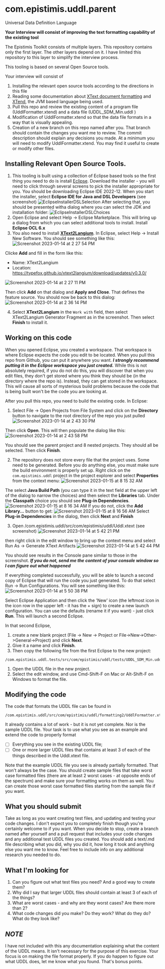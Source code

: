 # com.epistimis.uddl.parent
Universal Data Definition Language


**Your Interview will consist of improving the text formatting capability of the existing tool**

The Epistimis Toolkit consists of multiple layers. This repository contains only the first layer. The other layers
depend on it.  I have limited this repository to this layer to simplify the interview process.

This tooling is based on several Open Source tools. 

Your interview will consist of 
1. Installing the relevant open source tools according to the directions in this file
1. Reading some documentation about [XText document formatting](https://www.eclipse.org/Xtext/documentation/303_runtime_concepts.html#formatting) and [XTend](https://www.eclipse.org/xtend/), the JVM based language being used.
1. Pull this repo and review the existing content of a program file (UddlFormatter.xtend) and a data file (UDDL_SDM_Min.uddl )
1. Modification of UddlFormatter.xtend so that the data file formats in a way that is visually appealing.
1. Creation of a new branch on this repo named after you. That branch should contain the changes you want me to review.  The commit description should explain any decisions you made. At a minimum you will need to modify UddlFormatter.xtend. You may find it useful to create or modify other files.

## Installing Relevant Open Source Tools.
1. This tooling is built using a collection of Eclipse based tools so the first thing you need to do is install [Eclipse](https://www.eclipse.org). Download the installer - you will need to click through several screens to pick the installer appropriate for you. You should be downloading Eclipse IDE 2022-12. 
When you start the installer, select **Eclipse IDE for Java and DSL Developers** (see screenshot)
![EclipseInstallerDSLSelection](https://user-images.githubusercontent.com/120406738/212499267-b34101e8-d71d-4831-a633-ffe6302e990f.png)
After selecting that, you should be presented witha dialog where you can select the JDK and installation folder:
![EclipseInstallerDSLChoices](https://user-images.githubusercontent.com/120406738/212499344-fea20154-97c1-414c-ae49-0c2eceffe44d.png)
1. Open Eclipse and select Help -> Eclipse Marketplace. This will bring up a dialog from which you can select additional tools to install. Install **Eclipse OCL 6.x**
1. You also need to install **[XText2Langium](https://github.com/TypeFox/xtext2langium)**. In Eclipse, select Help -> Install New Software. 
You should see something like this:
![Screenshot 2023-01-14 at 2 27 54 PM](https://user-images.githubusercontent.com/120406738/212499889-fa2d00ff-a3bd-43b6-9d6e-4cafc2528345.png)

Clicke **Add** and fill in the form like this:
* Name: XText2Langium
* Location: https://typefox.github.io/xtext2langium/download/updates/v0.3.0/

![Screenshot 2023-01-14 at 2 27 11 PM](https://user-images.githubusercontent.com/120406738/212499957-585f28bf-48d4-4111-8caa-1672594666ec.png)

Then click **Add** on that dialog and **Apply and Close**. That defines the feature source. You should now be back to this dialog:
![Screenshot 2023-01-14 at 2 36 14 PM](https://user-images.githubusercontent.com/120406738/212500196-f75f14c4-b176-4936-a371-06a52a319d6b.png)

4. Select **XText2Langium** in the `Work with` field, then select XText2Langium Generator Fragment as in the screenshot. Then select **Finish** to install it.

## Working on this code
When you opened Eclipse, you created a workspace. That workspace is where Eclipse expects the code you edit to be located. When you pull this repo from Github,
you can put it anywhere you want. ***I strongly recommend putting it in the Eclipse workspace you just created.*** While this is not absolutely required, if you 
do not do this, you will discover that when you edit files, they don't get stored where you think they should be (in the directory where the repo is). Instead, they
can get stored in the workspace. This will cause all sorts of mysterious build problems because the code that is being built won't be the code you are looking at.

After you pull this repo, you need to build the existing code. In Eclipse:

1. Select File -> Open Projects from File System and click on the **Directory** button to navigate to the root directory of the repo you just pulled 
![Screenshot 2023-01-14 at 2 43 30 PM](https://user-images.githubusercontent.com/120406738/212500480-8401fbc2-7e56-4719-b9f8-a2b2faec757f.png)

Then click **Open**. This will then populate the dialog like this:
![Screenshot 2023-01-14 at 2 43 58 PM](https://user-images.githubusercontent.com/120406738/212500507-27433f5c-a80d-41aa-8ead-ae0a0791960b.png)

You should see the parent project and 8 nested projects. They should all be selected. Then click **Finish**. 

2. The repository does not store every file that the project uses. Some need to be generated. Before you do anything else, you must make sure the build environment is properly set up. Right click on the `com.epistimis.uddl` project in the project explorer and select **Properties** from the context menu:
![Screenshot 2023-01-15 at 8 15 32 AM](https://user-images.githubusercontent.com/120406738/212552934-e319f454-ee76-425e-ac69-535771c5e519.png)

The select **Java Build Path** (you can type it in the text field at the upper left of the dialog to narrow the choices) and then select the **Libraries** tab. Under the **Classpath** choice you should see **Plug-in Dependencies**. 
![Screenshot 2023-01-15 at 8 16 34 AM](https://user-images.githubusercontent.com/120406738/212552898-99a08014-8109-4ae1-9512-b3160c06f918.png)
If you do not, click the **Add Library...** button to get:
![Screenshot 2023-01-15 at 8 16 56 AM](https://user-images.githubusercontent.com/120406738/212552883-f4d887d3-526a-4c30-9b8d-b621e8f48d48.png)
Select **Plug-in Dependencies** in the dialog, then click **Next** and **Finish**

3. Open /com.epistimis.uddl/src/com/epistimis/uddl/Uddl.xtext (see screenshot)
![Screenshot 2023-01-14 at 5 42 21 PM](https://user-images.githubusercontent.com/120406738/212508222-bf4b4003-a1e4-4c32-b1e8-067ce2daed04.png)

then right click in the edit window to bring up the context menu and select Run As -> Generate XText Artifacts
![Screenshot 2023-01-14 at 5 42 44 PM](https://user-images.githubusercontent.com/120406738/212508587-4423c56a-28e9-41de-920d-46c2eced07ca.png)

You should see results in the Console pane similar to those in the screenshot. ***If you do not, send me the content of your console window so I can figure out what happened***

If everything completed successfully, you will be able to launch a second copy of Eclipse that will run the code you just generated. 
To do that select Run -> Run Configurations. You will see something like this:
![Screenshot 2023-01-14 at 5 50 38 PM](https://user-images.githubusercontent.com/120406738/212510514-a8ee4b8a-4867-455a-93f2-66e6e4f6910a.png)

Select Eclipse Application and then click the 'New' icon (the leftmost icon in the icon row in the upper left - it has the + sign) to create a new launch configuration.
You can use the defaults (rename it if you want) - just click **Run**. This will launch a second Eclipse. 

In that second Eclipse, 
1. create a new blank project (File -> New -> Project or File->New->Other->General->Project) and  click **Next**. 
1. Give it a name and click **Finish**. 
1. Then copy the following file from the first Eclipse to the new project: 
```
/com.epistimis.uddl.tests/src/com/epistimis/uddl/tests/UDDL_SDM_Min.uddl
```
1. Open the UDDL file in the new project.
1. Select the edit window, and use Cmd-Shift-F on Mac or Alt-Shift-F on Windows to format the file. 

## Modifying the code
The code that formats the UDDL file can be found in 
```
/com.epistimis.uddl/src/com/epistimis/uddl/formatting2/UddlFormatter.xtend
```
It already contains a lot of work - but it is not yet complete. Nor is the sample UDDL file.  Your task is to use what you see as an example and extend the code to properly format 
- [ ] Everything you see in the existing UDDL file; 
- [ ] One or more larger UDDL files that contains at least 3 of each of the things described in the Uddl.xtext file.  

Note that the example UDDL file you see is already partially formatted. That won't always be the case. You should create sample files that take worst 
case formatted files (there are at least 2 worst cases - at opposite ends of the spectrum) and make sure your formatting works on them as well. You 
can create those worst case formatted files starting from the sample file if you want.

## What you should submit
Take as long as you want creating test files, and updating and testing your code changes. I don't expect you to completely finish though you're certainly 
welcome to if you want. When you decide to stop, create a branch named after yourself and a pull request that includes your code changes and any additional 
test UDDL files you created. You should add a text/.md file describing what you did, why you did it, how long it took and anything else you want me to know.
Feel free to include info on any additional research you needed to do.

## What I'm looking for

1. Can you figure out what test files you need? And a good way to create them?
1. Why did I say that larger UDDL files should contain at least 3 of each of the things?
1. What are worst cases - and why are they worst cases? Are there more than 2?
1. What code changes did you make? Do they work? What do they do? What do they look like?

## ***NOTE*** 
I have not included with this any documentation explaining what the content of the UDDL means. It isn't necessary for the purpose of this exercise.
Your focus is on making the file format properly.  If you do happen to figure out what UDDL does, let me know what you found. That's bonus points.
